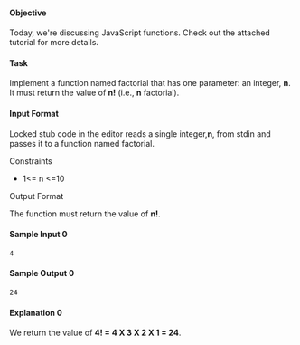 #### Objective

Today, we're discussing JavaScript functions. Check out the attached tutorial for more details.

#### Task

Implement a function named factorial that has one parameter: an integer, **n**. It must return the value of **n!** (i.e., **n** factorial).

#### Input Format

Locked stub code in the editor reads a single integer,**n**, from stdin and passes it to a function named factorial.

Constraints
* 1<= n <=10

Output Format

The function must return the value of **n!**.

#### Sample Input 0

	4
#### Sample Output 0

	24
#### Explanation 0

We return the value of **4! = 4 X 3 X 2 X 1 = 24**.
